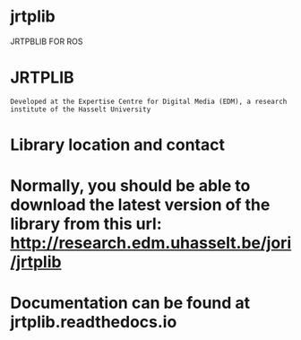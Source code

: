 # jrtplib
JRTPBLIB FOR ROS 

# JRTPLIB

    Developed at the Expertise Centre for Digital Media (EDM), a research institute of the Hasselt University
# Library location and contact

# Normally, you should be able to download the latest version of the library from this url: http://research.edm.uhasselt.be/jori/jrtplib

# Documentation can be found at jrtplib.readthedocs.io
